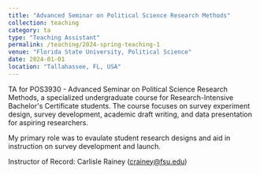 ```yaml
---
title: "Advanced Seminar on Political Science Research Methods"
collection: teaching
category: ta
type: "Teaching Assistant"
permalink: /teaching/2024-spring-teaching-1
venue: "Florida State University, Political Science"
date: 2024-01-01
location: "Tallahassee, FL, USA"
---
```


TA for POS3930 - Advanced Seminar on Political Science Research Methods, a specialized undergraduate course for Research-Intensive Bachelor's Certificate students. The course focuses on survey experiment design, survey development, academic draft writing, and data presentation for aspiring researchers.

My primary role was to evaulate student research designs and aid in instruction on survey development and launch.

Instructor of Record: Carlisle Rainey (crainey@fsu.edu)
